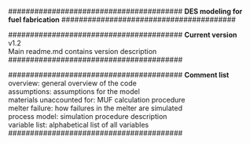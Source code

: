 ########################################
**DES modeling for fuel fabrication**
########################################

########################################
**Current version**
<br>v1.2
<br>Main readme.md contains version description 
########################################

########################################
**Comment list**
<br>overview: general overview of the code
<br>assumptions: assumptions for the model
<br>materials unaccounted for: MUF calculation procedure
<br>melter failure: how failures in the melter are simulated
<br>process model: simulation procedure description
<br>variable list: alphabetical list of all variables
########################################
